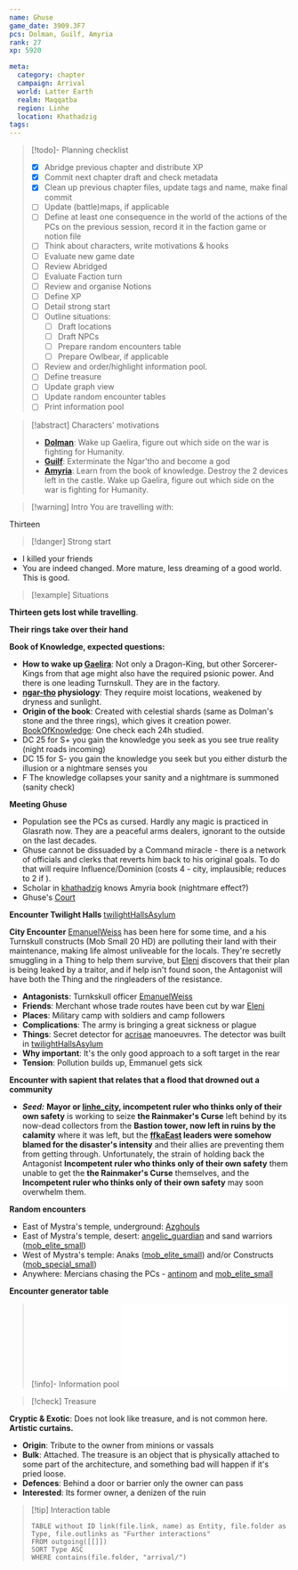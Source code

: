 ```yaml
---
name: Ghuse
game_date: 3909.3F7
pcs: Dolman, Guilf, Amyria
rank: 27
xp: 5920 

meta:
  category: chapter
  campaign: Arrival
  world: Latter Earth
  realm: Maqqatba
  region: Linhe
  location: Khathadzig
tags: 
---
```


> [!todo]- Planning checklist
> - [x] Abridge previous chapter and distribute XP
> - [x] Commit next chapter draft and check metadata
> - [x] Clean up previous chapter files, update tags and name, make final commit
> - [ ] Update (battle)maps, if applicable
> - [ ] Define at least one consequence in the world of the actions of the PCs on the previous session, record it in the faction game or notion file
> - [ ] Think about characters, write motivations & hooks
> - [ ] Evaluate new game date
> - [ ] Review Abridged
> - [ ] Evaluate Faction turn
> - [ ] Review and organise Notions
> - [ ] Define XP
> - [ ] Detail strong start
> - [ ] Outline situations:
> 	- [ ] Draft locations 
> 	- [ ] Draft NPCs
> 	- [ ] Prepare random encounters table
> 	- [ ] Prepare Owlbear, if applicable
> - [ ] Review and order/highlight information pool.
> - [ ] Define treasure
> - [ ] Update graph view
> - [ ] Update random encounter tables
> - [ ] Print information pool

> [!abstract] Characters' motivations
> - **[Dolman](../pcs/Dolman.md)**: Wake up Gaelira, figure out which side on the war is fighting for Humanity.
> - **[Guilf](../pcs/Guilf.md)**: Exterminate the Ngar'tho and become a god
> - **[Amyria](../pcs/Amyria.md)**: Learn from the book of knowledge. Destroy the 2 devices left in the castle. Wake up Gaelira, figure out which side on the war is fighting for Humanity.

> [!warning] Intro
> You are travelling with:

Thirteen 

> [!danger] Strong start

- I killed your friends
- You are indeed changed. More mature, less dreaming of a good world. This is good.

> [!example] Situations

**Thirteen gets lost while travelling**.

**Their rings take over their hand**

**Book of Knowledge, expected questions:**
- **How to wake up [Gaelira](../npcs/Gaelira.md)**: Not only a Dragon-King, but other Sorcerer-Kings from that age might also have the required psionic power. And there is one leading Turnskull. They are in the factory.
- **[ngar-tho](../../_gm/statblocks/ngar-tho.md) physiology**: They require moist locations, weakened by dryness and sunlight.
- **Origin of the book**: Created with celestial shards (same as Dolman's stone and the three rings), which gives it creation power.
[BookOfKnowledge](../objects/BookOfKnowledge.md): One check each 24h studied.
- DC 25 for S+ you gain the knowledge you seek as you see true reality (night roads incoming)
- DC 15 for S- you gain the knowledge you seek but you either disturb the illusion or a nightmare senses you 
- F The knowledge collapses your sanity and a nightmare is summoned (sanity check)

**Meeting Ghuse**
- Population see the PCs as cursed. Hardly any magic is practiced in Glasrath now. They are a peaceful arms dealers, ignorant to the outside on the last decades.
- Ghuse cannot be dissuaded by a Command miracle - there is a network of officials and clerks that reverts him back to his original goals. To do that will require Influence/Dominion (costs 4 - city, implausible; reduces to 2 if ).
- Scholar in [khathadzig](../locations/khathadzig.md) knows Amyria book (nightmare effect?)
- Ghuse's [Court](../locations/khathadzig.md#Court)

**Encounter Twilight Halls**
[twilightHallsAsylum](../locations/twilightHallsAsylum.md)

**City Encounter**
[EmanuelWeiss](../npcs/EmanuelWeiss.md) has been here for some time, and a his Turnskull constructs (Mob Small 20 HD) are polluting their land with their maintenance, making life almost unliveable for the locals. They're secretly smuggling in a Thing to help them survive, but [Eleni](../npcs/Eleni.md) discovers that their plan is being leaked by a traitor, and if help isn't found soon, the Antagonist will have both the Thing and the ringleaders of the resistance.
- **Antagonists**: Turnkskull officer [EmanuelWeiss](../npcs/EmanuelWeiss.md)
- **Friends**: Merchant whose trade routes have been cut by war [Eleni](../npcs/Eleni.md)
- **Places**: Military camp with soldiers and camp followers
- **Complications**: The army is bringing a great sickness or plague
- **Things**: Secret detector for [acrisae](../factions/acrisae.md) manoeuvres. The detector was built in [twilightHallsAsylum](../locations/twilightHallsAsylum.md)
- **Why important**: It's the only good approach to a soft target in the rear
- **Tension**: Pollution builds up, Emmanuel gets sick

**Encounter with sapient that relates that a flood that drowned out a community**
- ***Seed:*** **Mayor or [linhe_city](../locations/linhe_city.md), incompetent ruler who thinks only of their own safety** is working to seize **the Rainmaker's Curse** left behind by its now-dead collectors from the **Bastion tower, now left in ruins by the calamity** where it was left, but the **[ffkaEast](../factions/ffkaEast.md) leaders were somehow blamed for the disaster's intensity** and their allies are preventing them from getting through. Unfortunately, the strain of holding back the Antagonist **Incompetent ruler who thinks only of their own safety** them unable to get the **the Rainmaker's Curse** themselves, and the **Incompetent ruler who thinks only of their own safety** may soon overwhelm them.

**Random encounters**
- East of Mystra's temple, underground: [Azghouls](../../_gm/statblocks/Azghouls.md)
- East of Mystra's temple, desert: [angelic_guardian](../../_gm/statblocks/angelic_guardian.md) and sand warriors ([mob_elite_small](../../_gm/statblocks/mob_elite_small.md))
- West of Mystra's temple: Anaks ([mob_elite_small](../../_gm/statblocks/mob_elite_small.md)) and/or Constructs ([mob_special_small](../../_gm/statblocks/mob_special_small.md))
- Anywhere: Mercians chasing the PCs - [antinom](../../_gm/statblocks/antinom.md) and [mob_elite_small](../../_gm/statblocks/mob_elite_small.md)

**Encounter generator table**


> [!info]- Information pool
> ![Information pool](arrival/_informationPool.md)

> [!check] Treasure

**Cryptic & Exotic**: Does not look like treasure, and is not common here. **Artistic curtains.**
- **Origin**: Tribute to the owner from minions or vassals
- **Bulk**: Attached. The treasure is an object that is physically attached to some part of the architecture, and something bad will happen if it's pried loose.
- **Defences**: Behind a door or barrier only the owner can pass
- **Interested**: Its former owner, a denizen of the ruin

> [!tip] Interaction table 
> 
> ```dataview
> TABLE without ID link(file.link, name) as Entity, file.folder as Type, file.outlinks as "Further interactions"
> FROM outgoing([[]]) 
> SORT Type ASC
> WHERE contains(file.folder, "arrival/")
> ```
